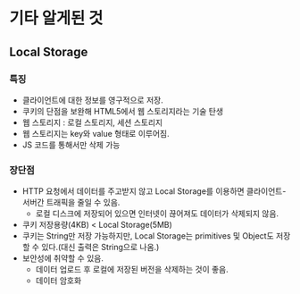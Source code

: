 # 기타 알게된 것

## Local Storage

### 특징

- 클라이언트에 대한 정보를 영구적으로 저장.
- 쿠키의 단점을 보완해 HTML5에서 웹 스토리지라는 기술 탄생
- 웹 스토리지 : 로컬 스토리지, 세션 스토리지
- 웹 스토리지는 key와 value 형태로 이루어짐.
- JS 코드를 통해서만 삭제 가능

### 장단점

- HTTP 요청에서 데이터를 주고받지 않고 Local Storage를 이용하면 클라이언트-서버간 트래픽을 줄일 수 있음.
  - 로컬 디스크에 저장되어 있으면 인터넷이 끊어져도 데이터가 삭제되지 않음.
- 쿠키 저장용량(4KB) < Local Storage(5MB)
- 쿠키는 String만 저장 가능하지만, Local Storage는 primitives 및 Object도 저장할 수 있다.(대신 출력은 String으로 나옴.)
- 보안성에 취약할 수 있음.
  - 데이터 업로드 후 로컬에 저장된 버전을 삭제하는 것이 좋음.
  - 데이터 암호화